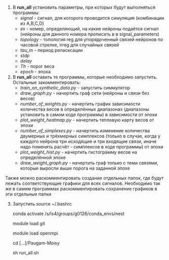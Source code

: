 1. В **run_all** установить параметры, при которых будут выполняться программы:
	- *signal* - сигнал, для которого проводится симуляция (комбинации из A,B,C,D)
	- *ex* - номер, определяющий, на какие нейроны подаётся сигнал (нейроны для данного номера прописать в в signal_parameters)
	- *topology* - топология reg для упорядоченный связей нейронов по часовой стрелке, irreg для случайных связей
	- *tau_m* - период реласксации
	- *stdp*
	- *delay* 
	- *Th* - порог веса
	- *epoch* - эпоха
2. В **run_all** оставить те программы, которые необходимо запустить. Остальные закомментировать:
	- *train_on_synthetic_data.py* - запустить симмулятор
	- *draw_graph.py* - начертить граф сети (нейроны и связи без весов)
	- *number_of_weights.py* - начертить график зависимости количества весов в определённых диапазонах (диапазоны установить в самом коде программы) в зависимости от эпохи
	- *plot_weight_heatmap.py* - начертить тепловую карту весов от эпохи
	- *number_of_simplexes.py* - начертить изменение количества двумерных и трёхмерных симплексов (только в случае, когда у каждого нейрона три исходящие и три входящие связи, иначе надо поменять расчёт - симплексов в ходе программы) от эпохи
	- *plot_weight_hist.py* - начертить гистограмму весов на определённой эпохе
	- *draw_weight_graph.py* - начертить граф только с теми связями, которые выросли выше порога на заданной эпохе

Также можно раскомментировать создание отдельных папок, где будут лежать соответствующие графики для всех сигналов. Необходимо так же в самим программах раскомментировать сохранение графиков в эти отдельные папки

3. Запустить
	source ~/.bashrc
	
 	conda activate /s/ls4/groups/g0126/conda_envs/nest
	
 	module load git
	
 	module load openmpi
	
 	cd [...]/Paugam-Moisy
	
 	sh run_all.sh

